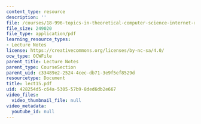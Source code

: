 ```yaml
---
content_type: resource
description: ''
file: /courses/18-996-topics-in-theoretical-computer-science-internet-research-problems-spring-2002/428254d5c64a530557b98ded6db2e667_lect15.pdf
file_size: 249020
file_type: application/pdf
learning_resource_types:
- Lecture Notes
license: https://creativecommons.org/licenses/by-nc-sa/4.0/
ocw_type: OCWFile
parent_title: Lecture Notes
parent_type: CourseSection
parent_uid: c33489e2-2524-4cec-db71-3e9f5ef8529d
resourcetype: Document
title: lect15.pdf
uid: 428254d5-c64a-5305-57b9-8ded6db2e667
video_files:
  video_thumbnail_file: null
video_metadata:
  youtube_id: null
---
```

